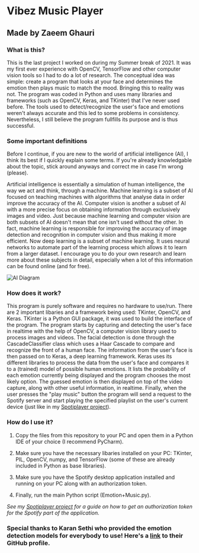 # Vibez Music Player
## Made by Zaeem Ghauri

### What is this?

This is the last project I worked on during my Summer break of 2021. It was my first ever experience with OpenCV, TensorFlow and other computer vision tools so I had to do a lot of research. The conceptual idea was simple: create a program that looks at your face and determines the emotion then plays music to match the mood. Bringing this to reality was not. The program was coded in Python and uses many libraries and frameworks (such as OpenCV, Keras, and TKinter) that I've never used before. The tools used to detect/recognize the user's face and emotions weren't always accurate and this led to some problems in consistency. Nevertheless, I still believe the program fullfills its purpose and is thus successful.

### Some important definitions

Before I continue, if you are new to the world of artificial intelligence (AI), I think its best if I quickly explain some terms. If you're already knowledgable about the topic, stick around anyways and correct me in case I'm wrong (please). 

Artificial intelligence is essentially a simulation of human intelligence, the way we act and think, through a machine. Machine learning is a subset of AI focused on teaching machines with algorithms that analyse data in order improve the accuracy of the AI. Computer vision is another a subset of AI with a more precise focus on obtaining information through exclusively images and video. Just because machine learning and computer vision are both subsets of AI doesn't mean that one isn't used without the other. In fact, machine learning is responsible for improving the accuracy of image detection and recognition in computer vision and thus making it more efficient. Now deep learning is a subset of machine learning. It uses neural networks to automate part of the learning process which allows it to learn from a larger dataset. I encourage you to do your own research and learn more about these subjects in detail, especially when a lot of this information can be found online (and for free).
  
![AI Diagram](https://user-images.githubusercontent.com/86279858/133029386-d98bd387-4de2-4a68-80c6-cda6d5edc759.png)
     
### How does it work?

This program is purely software and requires no hardware to use/run. There are 2 important libaries and a framework being used: TKinter, OpenCV, and Keras. TKinter is a Python GUI package, it was used to build the interface of the program. The program starts by capturing and detecting the user's face in realtime with the help of OpenCV, a computer vision library used to process images and videos. The facial detection is done through the CascadeClassifier class which uses a Haar Cascade to compare and recognize the front of a human face. The information from the user's face is then passed on to Keras, a deep learning framework. Keras uses its different libraries to process the data from the user's face and compares it to a (trained) model of possible human emotions. It lists the probability of each emotion currently being displayed and the program chooses the most likely option. The guessed emotion is then displayed on top of the video capture, along with other useful information, in realtime. Finally, when the user presses the "play music" button the program will send a request to the Spotify server and start playing the specified playlist on the user's current device (just like in my [Spotiplayer project](https://github.com/Zaeem2001/SpotifyMusicPlayer)).

### How do I use it?

1. Copy the files from this repository to your PC and open them in a Python IDE of your choice (I recommend PyCharm).

2. Make sure you have the necessary libaries installed on your PC: TKinter, PIL, OpenCV, numpy, and TensorFlow (some of these are already included in Python as base libraries).

3. Make sure you have the Spotify desktop application installed and running on your PC along with an authorization token.

4. Finally, run the main Python script (Emotion+Music.py).

*See my [Spotiplayer project](https://github.com/Zaeem2001/SpotifyMusicPlayer) for a guide on how to get an authorization token for the Spotify part of the application.*

### Special thanks to Karan Sethi who provided the emotion detection models for everybody to use! Here's a [link](https://github.com/karansjc1) to their GitHub profile.
